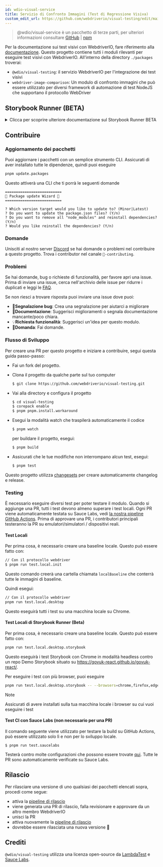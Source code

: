 ```yaml
---
id: wdio-visual-service
title: Servizio di Confronto Immagini (Test di Regressione Visiva)
custom_edit_url: https://github.com/webdriverio/visual-testing/edit/main/README.md
---
```



> @wdio/visual-service è un pacchetto di terze parti, per ulteriori informazioni consultare [GitHub](https://github.com/webdriverio/visual-testing) | [npm](https://www.npmjs.com/package/@wdio/visual-service)

Per la documentazione sui test visivi con WebdriverIO, fare riferimento alla [documentazione](https://webdriver.io/docs/visual-testing). Questo progetto contiene tutti i moduli rilevanti per eseguire test visivi con WebdriverIO. All'interno della directory `./packages` troverai:

-   `@wdio/visual-testing`: il servizio WebdriverIO per l'integrazione dei test visivi
-   `webdriver-image-comparison`: Un modulo di confronto immagini che può essere utilizzato per diversi framework di automazione di test NodeJS che supportano il protocollo WebDriver

## Storybook Runner (BETA)

<details>
  <summary>Clicca per scoprire ulteriore documentazione sul Storybook Runner BETA</summary>

> Storybook Runner è ancora in BETA, la documentazione sarà successivamente spostata nelle pagine di documentazione di [WebdriverIO](https://webdriver.io/docs/visual-testing).

Questo modulo ora supporta Storybook con un nuovo Visual Runner. Questo runner scansiona automaticamente un'istanza locale/remota di Storybook e creerà screenshot degli elementi di ogni componente. Ciò può essere fatto aggiungendo

```ts
export const config: WebdriverIO.Config = {
    // ...
    services: ["visual"],
    // ....
};
```

ai tuoi `services` ed eseguendo `npx wdio tests/configs/wdio.local.desktop.storybook.conf.ts --storybook` tramite la riga di comando.
Utilizzerà Chrome in modalità headless come browser predefinito.

> [!NOTE]
>
> -   La maggior parte delle opzioni di Visual Testing funzioneranno anche per lo Storybook Runner, vedi la documentazione di [WebdriverIO](https://webdriver.io/docs/visual-testing).
> -   Lo Storybook Runner sovrascriverà tutte le tue capabilities e può essere eseguito solo sui browser che supporta, vedi [`--browsers`](#browsers).
> -   Lo Storybook Runner non supporta una configurazione esistente che utilizza capabilities Multiremote e genererà un errore.
> -   Lo Storybook Runner supporta solo Desktop Web, non Mobile Web.

### Opzioni del Servizio Storybook Runner

Le opzioni del servizio possono essere fornite così

```ts
export const config: WebdriverIO.Config  = {
    // ...
    services: [
      [
        'visual',
        {
            // Alcune opzioni predefinite
            baselineFolder: join(process.cwd(), './__snapshots__/'),
            debug: true,
            // Le opzioni di Storybook, vedi le opzioni cli per la descrizione
            storybook: {
                additionalSearchParams: new URLSearchParams({foo: 'bar', abc: 'def'}),
                clip: false,
                clipSelector: ''#some-id,
                numShards: 4,
                // `skipStories` può essere una stringa ('example-button--secondary'),
                // un array (['example-button--secondary', 'example-button--small'])
                // o una regex che deve essere fornita come stringa ("/.*button.*/gm")
                skipStories: ['example-button--secondary', 'example-button--small'],
                url: 'https://www.bbc.co.uk/iplayer/storybook/',
                version: 6,
                // Opzionale - Consente di sovrascrivere il percorso delle baseline. Per impostazione predefinita, raggrupperà le baseline per categoria e componente (ad es. forms/input/baseline.png)
                getStoriesBaselinePath: (category, component) => `path__${category}__${component}`,
            },
        },
      ],
    ],
    // ....
}
```

### Opzioni CLI di Storybook Runner

#### `--additionalSearchParams`

-   **Tipo:** `string`
-   **Obbligatorio:** No
-   **Predefinito:** ''
-   **Esempio:** `npx wdio tests/configs/wdio.local.desktop.storybook.conf.ts --storybook --additionalSearchParams="foo=bar&abc=def"`

Aggiungerà parametri di ricerca aggiuntivi all'URL di Storybook.
Vedi la documentazione [URLSearchParams](https://developer.mozilla.org/en-US/docs/Web/API/URLSearchParams) per maggiori informazioni. La stringa deve essere una stringa URLSearchParams valida.

> [!NOTE]
> Le virgolette doppie sono necessarie per evitare che `&` venga interpretato come un separatore di comandi.
> Ad esempio con `--additionalSearchParams="foo=bar&abc=def"` genererà il seguente URL Storybook per il test delle storie: `http://storybook.url/iframe.html?id=story-id&foo=bar&abc=def`.

#### `--browsers`

-   **Tipo:** `string`
-   **Obbligatorio:** No
-   **Predefinito:** `chrome`, puoi selezionare da `chrome|firefox|edge|safari`
-   **Esempio:** `npx wdio tests/configs/wdio.local.desktop.storybook.conf.ts --storybook --browsers=chrome,firefox,edge,safari`
-   **NOTA:** Disponibile solo tramite CLI

Utilizzerà i browser forniti per scattare screenshot dei componenti

> [!NOTE]
> Assicurati di avere installati sulla tua macchina locale i browser su cui vuoi eseguire i test

#### `--clip`

-   **Tipo:** `boolean`
-   **Obbligatorio:** No
-   **Predefinito:** `true`
-   **Esempio:** `npx wdio tests/configs/wdio.local.desktop.storybook.conf.ts --storybook --clip=false`

Quando disabilitato creerà uno screenshot del viewport. Quando abilitato creerà screenshot degli elementi basati sul [`--clipSelector`](#clipselector) che ridurrà la quantità di spazio bianco intorno allo screenshot del componente e ridurrà la dimensione dello screenshot.

#### `--clipSelector`

-   **Tipo:** `string`
-   **Obbligatorio:** No
-   **Predefinito:** `#storybook-root > :first-child` per Storybook V7 e `#root > :first-child:not(script):not(style)` per Storybook V6, vedi anche [`--version`](#version)
-   **Esempio:** `npx wdio tests/configs/wdio.local.desktop.storybook.conf.ts --storybook --clipSelector="#some-id"`

Questo è il selettore che verrà utilizzato:

-   per selezionare l'elemento di cui scattare lo screenshot
-   per l'elemento da attendere che sia visibile prima che venga scattato uno screenshot

#### `--devices`

-   **Tipo:** `string`
-   **Obbligatorio:** No
-   **Predefinito:** Puoi selezionare da [`deviceDescriptors.ts`](https://github.com/webdriverio/visual-testing/blob/main/./packages/service/src/storybook/deviceDescriptors.ts)
-   **Esempio:** `npx wdio tests/configs/wdio.local.desktop.storybook.conf.ts --storybook --devices="iPhone 14 Pro Max","Pixel 3 XL"`
-   **NOTA:** Disponibile solo tramite CLI

Utilizzerà i dispositivi forniti che corrispondono ai [`deviceDescriptors.ts`](https://github.com/webdriverio/visual-testing/blob/main/./packages/service/src/storybook/deviceDescriptors.ts) per scattare screenshot dei componenti

> [!NOTE]
>
> -   Se ti manca una configurazione di dispositivo, sentiti libero di inviare una [richiesta di funzionalità](https://github.com/webdriverio/visual-testing/issues/new?assignees=&labels=&projects=&template=--feature-request.md)
> -   Questo funzionerà solo con Chrome:
>     -   se fornisci `--devices` tutte le istanze di Chrome verranno eseguite in modalità **Mobile Emulation**
>     -   se fornisci anche altri browser oltre a Chrome, come `--devices --browsers=firefox,safari,edge` aggiungerà automaticamente Chrome in modalità emulazione mobile
> -   Lo Storybook Runner creerà per impostazione predefinita snapshot degli elementi, se vuoi vedere lo screenshot completo in emulazione mobile fornisci `--clip=false` tramite la riga di comando
> -   Il nome del file avrà ad esempio questo aspetto `__snapshots__/example/button/desktop_chrome/example-button--large-local-chrome-iPhone-14-Pro-Max-430x932-dpr-3.png`
> -   **[SRC:](https://chromedriver.chromium.org/mobile-emulation#h.p_ID_167)** Testare un sito web mobile su un desktop utilizzando l'emulazione mobile può essere utile, ma i tester dovrebbero essere consapevoli che ci sono molte sottili differenze come:
>     -   GPU completamente diversa, che può portare a grandi cambiamenti di prestazioni;
>     -   l'interfaccia utente mobile non è emulata (in particolare, nascondere la barra degli URL influisce sull'altezza della pagina);
>     -   il popup di disambiguazione (dove si seleziona uno dei vari target touch) non è supportato;
>     -   molte API hardware (ad esempio, l'evento orientationchange) non sono disponibili.

#### `--headless`

-   **Tipo:** `boolean`
-   **Obbligatorio:** No
-   **Predefinito:** `true`
-   **Esempio:** `npx wdio tests/configs/wdio.local.desktop.storybook.conf.ts --storybook --headless=false`
-   **NOTA:** Disponibile solo tramite CLI

Questo eseguirà i test di default in modalità headless (quando il browser lo supporta) o può essere disabilitato

#### `--numShards`

-   **Tipo:** `number`
-   **Obbligatorio:** No
-   **Predefinito:** `true`
-   **Esempio:** `npx wdio tests/configs/wdio.local.desktop.storybook.conf.ts --storybook --numShards=10`

Questo sarà il numero di istanze parallele che verranno utilizzate per eseguire le storie. Sarà limitato da `maxInstances` nel tuo file `wdio.conf`.

> [!IMPORTANT]
> Quando si esegue in modalità `headless` non aumentare il numero a più di 20 per evitare instabilità dovute a limitazioni di risorse

#### `--skipStories`

-   **Tipo:** `string|regex`
-   **Obbligatorio:** No
-   **Predefinito:** null
-   **Esempio:** `npx wdio tests/configs/wdio.local.desktop.storybook.conf.ts --storybook --skipStories="/.*button.*/gm"`

Questo può essere:

-   una stringa (`example-button--secondary,example-button--small`)
-   o una regex (`"/.*button.*/gm"`)

per saltare determinate storie. Usa l'`id` della storia che si trova nell'URL della storia. Ad esempio, l'`id` in questo URL `http://localhost:6006/?path=/story/example-page--logged-out` è `example-page--logged-out`

#### `--url`

-   **Tipo:** `string`
-   **Obbligatorio:** No
-   **Predefinito:** `http://127.0.0.1:6006`
-   **Esempio:** `npx wdio tests/configs/wdio.local.desktop.storybook.conf.ts --storybook --url="https://example.com"`

L'URL dove è ospitata la tua istanza di Storybook.

#### `--version`

-   **Tipo:** `number`
-   **Obbligatorio:** No
-   **Predefinito:** 7
-   **Esempio:** `npx wdio tests/configs/wdio.local.desktop.storybook.conf.ts --storybook --version=6`

Questa è la versione di Storybook, di default è `7`. Questo è necessario per sapere se deve essere utilizzato il [`clipSelector`](#clipselector) V6.

### Test di Interazione con Storybook

I Test di Interazione con Storybook ti permettono di interagire con il tuo componente creando script personalizzati con comandi WDIO per impostare un componente in un certo stato. Ad esempio, vedi lo snippet di codice seguente:

```ts
import { browser, expect } from "@wdio/globals";

describe("Storybook Interaction", () => {
    it("should create screenshots for the logged in state when it logs out", async () => {
        const componentId = "example-page--logged-in";
        await browser.waitForStorybookComponentToBeLoaded({ id: componentId });

        await expect($("header")).toMatchElementSnapshot(
            `${componentId}-logged-in-state`
        );
        await $("button=Log out").click();
        await expect($("header")).toMatchElementSnapshot(
            `${componentId}-logged-out-state`
        );
    });

    it("should create screenshots for the logged out state when it logs in", async () => {
        const componentId = "example-page--logged-out";
        await browser.waitForStorybookComponentToBeLoaded({ id: componentId });

        await expect($("header")).toMatchElementSnapshot(
            `${componentId}-logged-out-state`
        );
        await $("button=Log in").click();
        await expect($("header")).toMatchElementSnapshot(
            `${componentId}-logged-in-state`
        );
    });
});
```

Vengono eseguiti due test su due componenti diversi. Ogni test imposta prima uno stato e poi scatta uno screenshot. Noterai anche che è stato introdotto un nuovo comando personalizzato, che può essere trovato [qui](#new-custom-command).

Il file spec sopra può essere salvato in una cartella e aggiunto alla riga di comando con il seguente comando:

```sh
pnpm run test.local.desktop.storybook.localhost -- --spec='tests/specs/storybook-interaction/*.ts'
```

Lo Storybook Runner prima scansionerà automaticamente la tua istanza di Storybook e poi aggiungerà i tuoi test alle storie che devono essere confrontate. Se non vuoi che i componenti che usi per i test di interazione vengano confrontati due volte, puoi aggiungere un filtro per rimuovere le storie "predefinite" dalla scansione fornendo il filtro [`--skipStories`](#--skipstories). Questo avrebbe questo aspetto:

```sh
pnpm run test.local.desktop.storybook.localhost -- --skipStories="/example-page.*/gm" --spec='tests/specs/storybook-interaction/*.ts'
```

### Nuovo Comando Personalizzato

Un nuovo comando personalizzato chiamato `browser.waitForStorybookComponentToBeLoaded({ id: 'componentId' })` verrà aggiunto all'oggetto `browser/driver` che caricherà automaticamente il componente e attenderà che sia pronto, così non avrai bisogno di utilizzare il metodo `browser.url('url.com')`. Può essere utilizzato così

```ts
import { browser, expect } from "@wdio/globals";

describe("Storybook Interaction", () => {
    it("should create screenshots for the logged in state when it logs out", async () => {
        const componentId = "example-page--logged-in";
        await browser.waitForStorybookComponentToBeLoaded({ id: componentId });

        await expect($("header")).toMatchElementSnapshot(
            `${componentId}-logged-in-state`
        );
        await $("button=Log out").click();
        await expect($("header")).toMatchElementSnapshot(
            `${componentId}-logged-out-state`
        );
    });

    it("should create screenshots for the logged out state when it logs in", async () => {
        const componentId = "example-page--logged-out";
        await browser.waitForStorybookComponentToBeLoaded({ id: componentId });

        await expect($("header")).toMatchElementSnapshot(
            `${componentId}-logged-out-state`
        );
        await $("button=Log in").click();
        await expect($("header")).toMatchElementSnapshot(
            `${componentId}-logged-in-state`
        );
    });
});
```

Le opzioni sono:

#### `additionalSearchParams`

-   **Tipo:** [`URLSearchParams`](https://developer.mozilla.org/en-US/docs/Web/API/URLSearchParams)
-   **Obbligatorio:** No
-   **Predefinito:** `new URLSearchParams()`
-   **Esempio:**

```ts
await browser.waitForStorybookComponentToBeLoaded({
    additionalSearchParams: new URLSearchParams({ foo: "bar", abc: "def" }),
    id: "componentId",
});
```

Questo aggiungerà parametri di ricerca aggiuntivi all'URL di Storybook, nell'esempio sopra l'URL sarà `http://storybook.url/iframe.html?id=story-id&foo=bar&abc=def`.
Vedi la documentazione [URLSearchParams](https://developer.mozilla.org/en-US/docs/Web/API/URLSearchParams) per maggiori informazioni.

#### `clipSelector`

-   **Tipo:** `string`
-   **Obbligatorio:** No
-   **Predefinito:** `#storybook-root > :first-child` per Storybook V7 e `#root > :first-child:not(script):not(style)` per Storybook V6
-   **Esempio:**

```ts
await browser.waitForStorybookComponentToBeLoaded({
    clipSelector: "#your-selector",
    id: "componentId",
});
```

Questo è il selettore che verrà utilizzato:

-   per selezionare l'elemento di cui scattare lo screenshot
-   per l'elemento da attendere che sia visibile prima che venga scattato uno screenshot

#### `id`

-   **Tipo:** `string`
-   **Obbligatorio:** sì
-   **Esempio:**

```ts
await browser.waitForStorybookComponentToBeLoaded({ '#your-selector', id: 'componentId' })
```

Usa l'`id` della storia che si trova nell'URL della storia. Ad esempio, l'`id` in questo URL `http://localhost:6006/?path=/story/example-page--logged-out` è `example-page--logged-out`

#### `timeout`

-   **Tipo:** `number`
-   **Obbligatorio:** No
-   **Predefinito:** 1100 millisecondi
-   **Esempio:**

```ts
await browser.waitForStorybookComponentToBeLoaded({
    id: "componentId",
    timeout: 20000,
});
```

Il timeout massimo che vogliamo attendere affinché un componente sia visibile dopo il caricamento sulla pagina

#### `url`

-   **Tipo:** `string`
-   **Obbligatorio:** No
-   **Predefinito:** `http://127.0.0.1:6006`
-   **Esempio:**

```ts
await browser.waitForStorybookComponentToBeLoaded({
    id: "componentId",
    url: "https://your.url",
});
```

L'URL dove è ospitata la tua istanza di Storybook.

</details>

## Contribuire

### Aggiornamento dei pacchetti

Puoi aggiornare i pacchetti con un semplice strumento CLI. Assicurati di aver installato tutte le dipendenze, quindi puoi eseguire

```sh
pnpm update.packages
```

Questo attiverà una CLI che ti porrà le seguenti domande

```logs
==========================
🤖 Package update Wizard 🧙
==========================

? Which version target would you like to update to? (Minor|Latest)
? Do you want to update the package.json files? (Y/n)
? Do you want to remove all "node_modules" and reinstall dependencies? (Y/n)
? Would you like reinstall the dependencies? (Y/n)
```

### Domande

Unisciti al nostro server [Discord](https://discord.webdriver.io) se hai domande o problemi nel contribuire a questo progetto. Trova i contributor nel canale `🙏-contributing`.

### Problemi

Se hai domande, bug o richieste di funzionalità, per favore apri una issue. Prima di inviare una issue, cerca nell'archivio delle issue per ridurre i duplicati e leggi le [FAQ](https://webdriver.io/docs/visual-testing/faq/).

Se non riesci a trovare risposta puoi inviare una issue dove puoi:

-   🐛**Segnalazione bug**: Crea una segnalazione per aiutarci a migliorare
-   📖**Documentazione**: Suggerisci miglioramenti o segnala documentazione mancante/poco chiara.
-   💡**Richiesta funzionalità**: Suggerisci un'idea per questo modulo.
-   💬**Domanda**: Fai domande.

### Flusso di Sviluppo

Per creare una PR per questo progetto e iniziare a contribuire, segui questa guida passo-passo:

-   Fai un fork del progetto.
-   Clona il progetto da qualche parte sul tuo computer

    ```sh
    $ git clone https://github.com/webdriverio/visual-testing.git
    ```

-   Vai alla directory e configura il progetto

    ```sh
    $ cd visual-testing
    $ corepack enable
    $ pnpm pnpm.install.workaround
    ```

-   Esegui la modalità watch che traspilerà automaticamente il codice

    ```sh
    $ pnpm watch
    ```

    per buildare il progetto, esegui:

    ```sh
    $ pnpm build
    ```

-   Assicurati che le tue modifiche non interrompano alcun test, esegui:

    ```sh
    $ pnpm test
    ```

Questo progetto utilizza [changesets](https://github.com/changesets/changesets) per creare automaticamente changelog e release.

### Testing

È necessario eseguire diversi test per poter testare il modulo. Quando si aggiunge una PR, tutti i test devono almeno superare i test locali. Ogni PR viene automaticamente testata su Sauce Labs, vedi [la nostra pipeline GitHub Actions](https://github.com/webdriverio/visual-testing/actions/workflows/tests.yml). Prima di approvare una PR, i contributori principali testeranno la PR su emulatori/simulatori / dispositivi reali.

#### Test Locali

Per prima cosa, è necessario creare una baseline locale. Questo può essere fatto con:

```sh
// Con il protocollo webdriver
$ pnpm run test.local.init
```

Questo comando creerà una cartella chiamata `localBaseline` che conterrà tutte le immagini di baseline.

Quindi esegui:

```sh
// Con il protocollo webdriver
pnpm run test.local.desktop
```

Questo eseguirà tutti i test su una macchina locale su Chrome.

#### Test Locali di Storybook Runner (Beta)

Per prima cosa, è necessario creare una baseline locale. Questo può essere fatto con:

```sh
pnpm run test.local.desktop.storybook
```

Questo eseguirà i test Storybook con Chrome in modalità headless contro un repo Demo Storybook situato su https://govuk-react.github.io/govuk-react/.

Per eseguire i test con più browser, puoi eseguire

```sh
pnpm run test.local.desktop.storybook -- --browsers=chrome,firefox,edge,safari
```

> [!NOTE]
> Assicurati di avere installati sulla tua macchina locale i browser su cui vuoi eseguire i test

#### Test CI con Sauce Labs (non necessario per una PR)

Il comando seguente viene utilizzato per testare la build su GitHub Actions, può essere utilizzato solo lì e non per lo sviluppo locale.

```
$ pnpm run test.saucelabs
```

Testerà contro molte configurazioni che possono essere trovate [qui](https://github.com/webdriverio/visual-testing/blob/main/./tests/configs/wdio.saucelabs.web.conf.ts).
Tutte le PR sono automaticamente verificate su Sauce Labs.

## Rilascio

Per rilasciare una versione di uno qualsiasi dei pacchetti elencati sopra, procedi come segue:

-   attiva la [pipeline di rilascio](https://github.com/webdriverio/visual-testing/actions/workflows/release.yml)
-   viene generata una PR di rilascio, falla revisionare e approvare da un altro membro WebdriverIO
-   unisci la PR
-   attiva nuovamente la [pipeline di rilascio](https://github.com/webdriverio/visual-testing/actions/workflows/release.yml)
-   dovrebbe essere rilasciata una nuova versione 🎉

## Crediti

`@wdio/visual-testing` utilizza una licenza open-source da [LambdaTest](https://www.lambdatest.com/) e [Sauce Labs](https://saucelabs.com/).